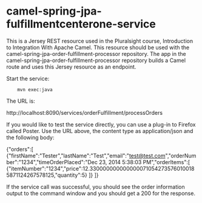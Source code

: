 # camel-spring-jpa-fulfillmentcenterone-service
This is a Jersey REST resource used in the Pluralsight course, Introduction to Integration With Apache Camel. This resource should be used with the camel-spring-jpa-order-fulfillment-processor repository. The app in the camel-spring-jpa-order-fulfillment-processor repository builds a Camel route and uses this Jersey resource as an endpoint. 

Start the service:

        mvn exec:java

The URL is: 

http://localhost:8090/services/orderFulfillment/processOrders

If you would like to test the service directly, you can use a plug-in to Firefox called Poster. Use the URL above, the content type as application/json and the following body:

{"orders":[
	{"firstName":"Tester","lastName":"Test","email":"test@test.com","orderNumber":"1234","timeOrderPlaced":"Dec 23, 2014 5:38:03 PM","orderItems":[
		{"itemNumber":"1234","price":12.3300000000000000710542735760100185871124267578125,"quantity":5}
	]}
]}

If the service call was successful, you should see the order information output to the command window and you should get a 200 for the response. 
